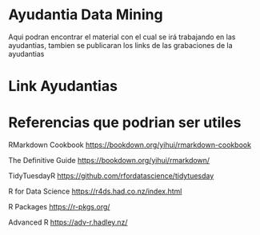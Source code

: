 # Ayudantia Data Mining
Aqui podran encontrar el material con el cual se irá trabajando en las ayudantias, tambien se publicaran los links de las grabaciones de la ayudantias 

# Link Ayudantias


# Referencias que podrian ser utiles

RMarkdown Cookbook https://bookdown.org/yihui/rmarkdown-cookbook 

The Definitive Guide https://bookdown.org/yihui/rmarkdown/ 

TidyTuesdayR https://github.com/rfordatascience/tidytuesday 

R for Data Science https://r4ds.had.co.nz/index.html 

R Packages https://r-pkgs.org/ 

Advanced R https://adv-r.hadley.nz/

